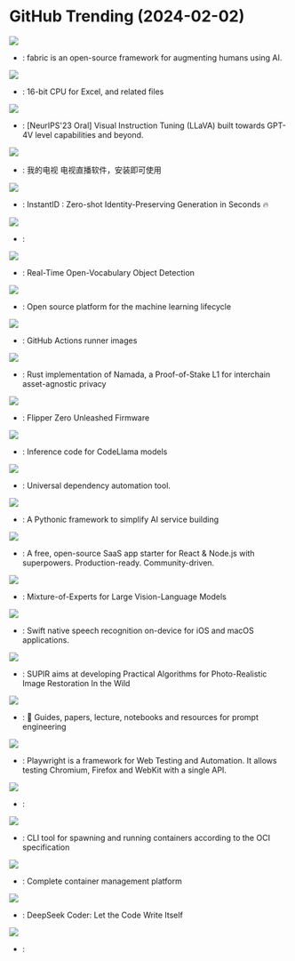 # GitHub Trending (2024-02-02)

![](https://img.shields.io/badge/Python-New%201-green?style=flat-square&logo=appveyor)
- [](https://github.comundefined): fabric is an open-source framework for augmenting humans using AI.

![](https://img.shields.io/badge/Python-New%201-green?style=flat-square&logo=appveyor)
- [](https://github.comundefined): 16-bit CPU for Excel, and related files

![](https://img.shields.io/badge/Python-New%20181-green?style=flat-square&logo=appveyor)
- [](https://github.comundefined): [NeurIPS'23 Oral] Visual Instruction Tuning (LLaVA) built towards GPT-4V level capabilities and beyond.

![](https://img.shields.io/badge/C-New%20725-green?style=flat-square&logo=appveyor)
- [](https://github.comundefined): 我的电视 电视直播软件，安装即可使用

![](https://img.shields.io/badge/Python-New%20416-green?style=flat-square&logo=appveyor)
- [](https://github.comundefined): InstantID : Zero-shot Identity-Preserving Generation in Seconds 🔥

![](https://img.shields.io/badge/TypeScript-New%2015-green?style=flat-square&logo=appveyor)
- [](https://github.comundefined): 

![](https://img.shields.io/badge/Python-New%2090-green?style=flat-square&logo=appveyor)
- [](https://github.comundefined): Real-Time Open-Vocabulary Object Detection

![](https://img.shields.io/badge/Python-New%20107-green?style=flat-square&logo=appveyor)
- [](https://github.comundefined): Open source platform for the machine learning lifecycle

![](https://img.shields.io/badge/PowerShell-New%2011-green?style=flat-square&logo=appveyor)
- [](https://github.comundefined): GitHub Actions runner images

![](https://img.shields.io/badge/Rust-New%2013-green?style=flat-square&logo=appveyor)
- [](https://github.comundefined): Rust implementation of Namada, a Proof-of-Stake L1 for interchain asset-agnostic privacy

![](https://img.shields.io/badge/C-New%2033-green?style=flat-square&logo=appveyor)
- [](https://github.comundefined): Flipper Zero Unleashed Firmware

![](https://img.shields.io/badge/Python-New%20172-green?style=flat-square&logo=appveyor)
- [](https://github.comundefined): Inference code for CodeLlama models

![](https://img.shields.io/badge/TypeScript-New%2026-green?style=flat-square&logo=appveyor)
- [](https://github.comundefined): Universal dependency automation tool.

![](https://img.shields.io/badge/Python-New%2063-green?style=flat-square&logo=appveyor)
- [](https://github.comundefined): A Pythonic framework to simplify AI service building

![](https://img.shields.io/badge/TypeScript-New%20172-green?style=flat-square&logo=appveyor)
- [](https://github.comundefined): A free, open-source SaaS app starter for React & Node.js with superpowers. Production-ready. Community-driven.

![](https://img.shields.io/badge/Python-New%20218-green?style=flat-square&logo=appveyor)
- [](https://github.comundefined): Mixture-of-Experts for Large Vision-Language Models

![](https://img.shields.io/badge/Swift-New%20172-green?style=flat-square&logo=appveyor)
- [](https://github.comundefined): Swift native speech recognition on-device for iOS and macOS applications.

![](https://img.shields.io/badge/Python-New%20220-green?style=flat-square&logo=appveyor)
- [](https://github.comundefined): SUPIR aims at developing Practical Algorithms for Photo-Realistic Image Restoration In the Wild

![](https://img.shields.io/badge/MDX-New%20237-green?style=flat-square&logo=appveyor)
- [](https://github.comundefined): 🐙 Guides, papers, lecture, notebooks and resources for prompt engineering

![](https://img.shields.io/badge/TypeScript-New%2050-green?style=flat-square&logo=appveyor)
- [](https://github.comundefined): Playwright is a framework for Web Testing and Automation. It allows testing Chromium, Firefox and WebKit with a single API.

![](https://img.shields.io/badge/JavaScript-New%2016-green?style=flat-square&logo=appveyor)
- [](https://github.comundefined): 

![](https://img.shields.io/badge/Go-New%2018-green?style=flat-square&logo=appveyor)
- [](https://github.comundefined): CLI tool for spawning and running containers according to the OCI specification

![](https://img.shields.io/badge/Go-New%2067-green?style=flat-square&logo=appveyor)
- [](https://github.comundefined): Complete container management platform

![](https://img.shields.io/badge/Python-New%2049-green?style=flat-square&logo=appveyor)
- [](https://github.comundefined): DeepSeek Coder: Let the Code Write Itself

![](https://img.shields.io/badge/TypeScript-New%2022-green?style=flat-square&logo=appveyor)
- [](https://github.comundefined): 

